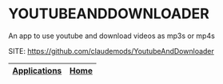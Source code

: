 # YOUTUBEANDDOWNLOADER

 An app to use youtube and download videos as mp3s or mp4s 

 SITE: https://github.com/claudemods/YoutubeAndDownloader

 | [Applications](https://portable-linux-apps.github.io/apps.html) | [Home](https://portable-linux-apps.github.io)
 | --- | --- |
